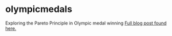 # olympicmedals
Exploring the Pareto Principle in Olympic medal winning
[Full blog post found here.](https://www.ashleyajohn.com/blog/2018/1/26/going-for-the-gold-exploring-the-pareto-principle-at-the-olympic-games)
